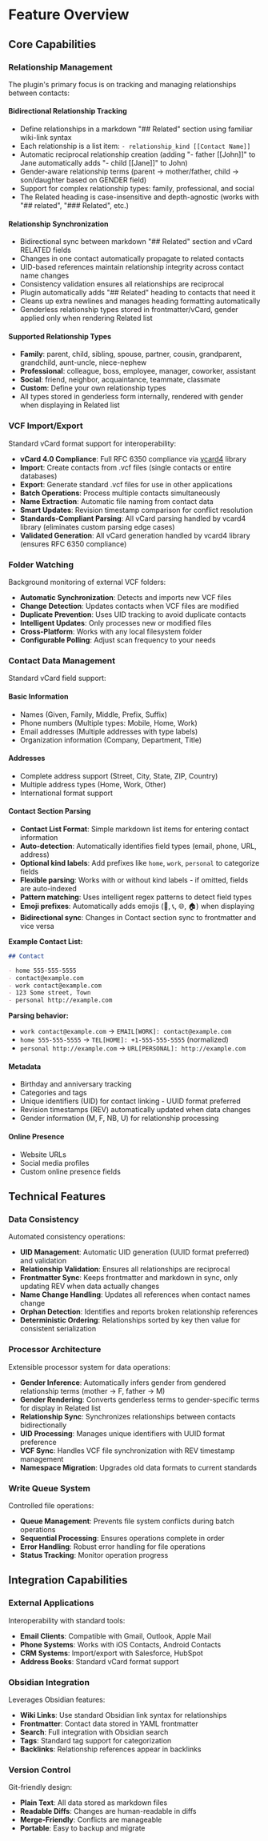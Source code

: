 # Feature Overview

## Core Capabilities

### Relationship Management

The plugin's primary focus is on tracking and managing relationships between contacts:

#### Bidirectional Relationship Tracking
- Define relationships in a markdown "## Related" section using familiar wiki-link syntax
- Each relationship is a list item: `- relationship_kind [[Contact Name]]`
- Automatic reciprocal relationship creation (adding "- father [[John]]" to Jane automatically adds "- child [[Jane]]" to John)
- Gender-aware relationship terms (parent → mother/father, child → son/daughter based on GENDER field)
- Support for complex relationship types: family, professional, and social
- The Related heading is case-insensitive and depth-agnostic (works with "## related", "### Related", etc.)

#### Relationship Synchronization
- Bidirectional sync between markdown "## Related" section and vCard RELATED fields
- Changes in one contact automatically propagate to related contacts
- UID-based references maintain relationship integrity across contact name changes
- Consistency validation ensures all relationships are reciprocal
- Plugin automatically adds "## Related" heading to contacts that need it
- Cleans up extra newlines and manages heading formatting automatically
- Genderless relationship types stored in frontmatter/vCard, gender applied only when rendering Related list

#### Supported Relationship Types
- **Family**: parent, child, sibling, spouse, partner, cousin, grandparent, grandchild, aunt-uncle, niece-nephew
- **Professional**: colleague, boss, employee, manager, coworker, assistant
- **Social**: friend, neighbor, acquaintance, teammate, classmate
- **Custom**: Define your own relationship types
- All types stored in genderless form internally, rendered with gender when displaying in Related list

### VCF Import/Export

Standard vCard format support for interoperability:

- **vCard 4.0 Compliance**: Full RFC 6350 compliance via [vcard4](https://www.npmjs.com/package/vcard4) library
- **Import**: Create contacts from .vcf files (single contacts or entire databases)
- **Export**: Generate standard .vcf files for use in other applications
- **Batch Operations**: Process multiple contacts simultaneously
- **Name Extraction**: Automatic file naming from contact data
- **Smart Updates**: Revision timestamp comparison for conflict resolution
- **Standards-Compliant Parsing**: All vCard parsing handled by vcard4 library (eliminates custom parsing edge cases)
- **Validated Generation**: All vCard generation handled by vcard4 library (ensures RFC 6350 compliance)

### Folder Watching

Background monitoring of external VCF folders:

- **Automatic Synchronization**: Detects and imports new VCF files
- **Change Detection**: Updates contacts when VCF files are modified
- **Duplicate Prevention**: Uses UID tracking to avoid duplicate contacts
- **Intelligent Updates**: Only processes new or modified files
- **Cross-Platform**: Works with any local filesystem folder
- **Configurable Polling**: Adjust scan frequency to your needs

### Contact Data Management

Standard vCard field support:

#### Basic Information
- Names (Given, Family, Middle, Prefix, Suffix)
- Phone numbers (Multiple types: Mobile, Home, Work)
- Email addresses (Multiple addresses with type labels)
- Organization information (Company, Department, Title)

#### Addresses
- Complete address support (Street, City, State, ZIP, Country)
- Multiple address types (Home, Work, Other)
- International format support

#### Contact Section Parsing
- **Contact List Format**: Simple markdown list items for entering contact information
- **Auto-detection**: Automatically identifies field types (email, phone, URL, address)
- **Optional kind labels**: Add prefixes like `home`, `work`, `personal` to categorize fields
- **Flexible parsing**: Works with or without kind labels - if omitted, fields are auto-indexed
- **Pattern matching**: Uses intelligent regex patterns to detect field types
- **Emoji prefixes**: Automatically adds emojis (📧, 📞, 🌐, 🏠) when displaying
- **Bidirectional sync**: Changes in Contact section sync to frontmatter and vice versa

**Example Contact List:**
```markdown
## Contact

- home 555-555-5555
- contact@example.com
- work contact@example.com
- 123 Some street, Town
- personal http://example.com
```

**Parsing behavior:**
- `work contact@example.com` → `EMAIL[WORK]: contact@example.com`
- `home 555-555-5555` → `TEL[HOME]: +1-555-555-5555` (normalized)
- `personal http://example.com` → `URL[PERSONAL]: http://example.com`

#### Metadata
- Birthday and anniversary tracking
- Categories and tags
- Unique identifiers (UID) for contact linking - UUID format preferred
- Revision timestamps (REV) automatically updated when data changes
- Gender information (M, F, NB, U) for relationship processing

#### Online Presence
- Website URLs
- Social media profiles
- Custom online presence fields

## Technical Features

### Data Consistency

Automated consistency operations:

- **UID Management**: Automatic UID generation (UUID format preferred) and validation
- **Relationship Validation**: Ensures all relationships are reciprocal
- **Frontmatter Sync**: Keeps frontmatter and markdown in sync, only updating REV when data actually changes
- **Name Change Handling**: Updates all references when contact names change
- **Orphan Detection**: Identifies and reports broken relationship references
- **Deterministic Ordering**: Relationships sorted by key then value for consistent serialization

### Processor Architecture

Extensible processor system for data operations:

- **Gender Inference**: Automatically infers gender from gendered relationship terms (mother → F, father → M)
- **Gender Rendering**: Converts genderless terms to gender-specific terms for display in Related list
- **Relationship Sync**: Synchronizes relationships between contacts bidirectionally
- **UID Processing**: Manages unique identifiers with UUID format preference
- **VCF Sync**: Handles VCF file synchronization with REV timestamp management
- **Namespace Migration**: Upgrades old data formats to current standards

### Write Queue System

Controlled file operations:

- **Queue Management**: Prevents file system conflicts during batch operations
- **Sequential Processing**: Ensures operations complete in order
- **Error Handling**: Robust error handling for file operations
- **Status Tracking**: Monitor operation progress

## Integration Capabilities

### External Applications

Interoperability with standard tools:

- **Email Clients**: Compatible with Gmail, Outlook, Apple Mail
- **Phone Systems**: Works with iOS Contacts, Android Contacts
- **CRM Systems**: Import/export with Salesforce, HubSpot
- **Address Books**: Standard vCard format support

### Obsidian Integration

Leverages Obsidian features:

- **Wiki Links**: Use standard Obsidian link syntax for relationships
- **Frontmatter**: Contact data stored in YAML frontmatter
- **Search**: Full integration with Obsidian search
- **Tags**: Standard tag support for categorization
- **Backlinks**: Relationship references appear in backlinks

### Version Control

Git-friendly design:

- **Plain Text**: All data stored as markdown files
- **Readable Diffs**: Changes are human-readable in diffs
- **Merge-Friendly**: Conflicts are manageable
- **Portable**: Easy to backup and migrate
